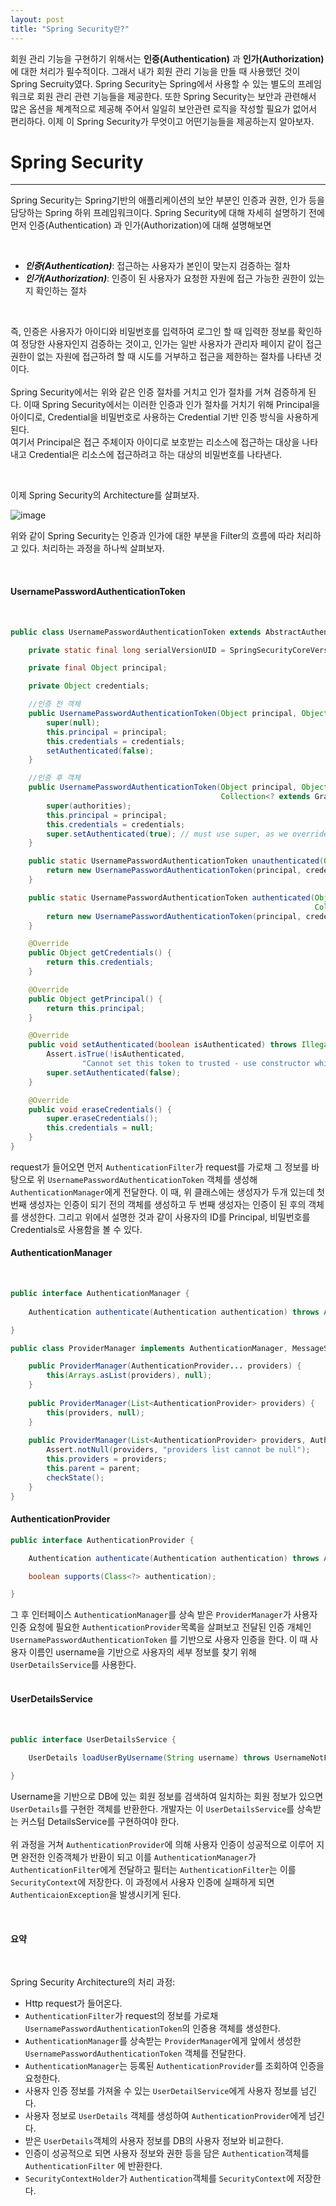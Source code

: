 ```yaml
---
layout: post
title: "Spring Security란?"
---
```


회원 관리 기능을 구현하기 위해서는 __인증(Authentication)__ 과 __인가(Authorization)__ 에 대한 
처리가 필수적이다. 그래서 내가 회원 관리 기능을 만들 때 사용했던 것이 Spring Secruity였다.
Spring Security는 Spring에서 사용할 수 있는 별도의 프레임워크로 회원 관리 관련 기능들을 제공한다.
또한 Spring Security는 보안과 관련해서 많은 옵션을 쳬계적으로 제공해 주어서 일일히 보안관련 로직을 
작성할 필요가 없어서 편리하다. 이제 이 Spring Security가 무엇이고 어떤기능들을 제공하는지 알아보자.

# Spring Security

---

Spring Security는 Spring기반의 애플리케이션의 보안 부분인 인증과 권한, 인가 등을 담당하는
Spring 하위 프레임워크이다. Spring Security에 대해 자세히 설명하기 전에 먼저 인증(Authentication)
과 인가(Authorization)에 대해 설명해보면

<br>

+ **_인증(Authentication)_**: 접근하는 사용자가 본인이 맞는지 검증하는 절차    
+ **_인가(Authorization)_**: 인증이 된 사용자가 요청한 자원에 접근 가능한 권한이 있는지
확인하는 절차  

<br>

즉, 인증은 사용자가 아이디와 비밀번호를 입력하여 로그인 할 때 입력한 정보를 확인하여
정당한 사용자인지 검증하는 것이고, 인가는 일반 사용자가 관리자 페이지 같이 접근 권한이 없는
자원에 접근하려 할 때 시도를 거부하고 접근을 제한하는 절차를 나타낸 것이다.  
<br>
Spring Security에서는 위와 같은 인증 절차를 거치고 인가 절차를 거쳐 검증하게 된다. 이때 
Spring Security에서는 이러한 인증과 인가 절차를 거치기 위해 Principal을 아이디로, 
Credential을 비밀번호로 사용하는 Credential 기반 인증 방식을 사용하게 된다.  
여기서 Principal은 접근 주체이자 아이디로 보호받는 리소스에 접근하는 대상을 나타내고
Credential은 리소스에 접근하려고 하는 대상의 비밀번호를 나타낸다.

<br>

이제 Spring Security의 Architecture를 살펴보자.

![image](/assets/img/2023-08-09-Spring_Security/spring_security_architecture.png "아키텍쳐")
<br>

위와 같이 Spring Security는 인증과 인가에 대한 부분을 Filter의 흐름에 따라 처리하고 있다.
처리하는 과정을 하나씩 살펴보자.

<br/>

<h4 class="text-center"> UsernamePasswordAuthenticationToken </h4> 

<br/>

```java
public class UsernamePasswordAuthenticationToken extends AbstractAuthenticationToken {

    private static final long serialVersionUID = SpringSecurityCoreVersion.SERIAL_VERSION_UID;

    private final Object principal;

    private Object credentials;

    //인증 전 객체
    public UsernamePasswordAuthenticationToken(Object principal, Object credentials) {
        super(null);
        this.principal = principal;
        this.credentials = credentials;
        setAuthenticated(false);
    }

    //인증 후 객체
    public UsernamePasswordAuthenticationToken(Object principal, Object credentials,
                                               Collection<? extends GrantedAuthority> authorities) {
        super(authorities);
        this.principal = principal;
        this.credentials = credentials;
        super.setAuthenticated(true); // must use super, as we override
    }

    public static UsernamePasswordAuthenticationToken unauthenticated(Object principal, Object credentials) {
        return new UsernamePasswordAuthenticationToken(principal, credentials);
    }

    public static UsernamePasswordAuthenticationToken authenticated(Object principal, Object credentials,
                                                                    Collection<? extends GrantedAuthority> authorities) {
        return new UsernamePasswordAuthenticationToken(principal, credentials, authorities);
    }

    @Override
    public Object getCredentials() {
        return this.credentials;
    }

    @Override
    public Object getPrincipal() {
        return this.principal;
    }

    @Override
    public void setAuthenticated(boolean isAuthenticated) throws IllegalArgumentException {
        Assert.isTrue(!isAuthenticated,
                "Cannot set this token to trusted - use constructor which takes a GrantedAuthority list instead");
        super.setAuthenticated(false);
    }

    @Override
    public void eraseCredentials() {
        super.eraseCredentials();
        this.credentials = null;
    }
}
```

request가 들어오면 먼저 `AuthenticationFilter`가 request를 가로채 그 정보를 바탕으로 위 `UsernamePasswordAuthenticationToken`
객체를 생성해 `AuthenticationManager`에게 전달한다. 이 때, 위 클래스에는 생성자가 두개 있는데 첫 번째 생성자는 인증이 되기 전의 객체를
생성하고 두 번째 생성자는 인증이 된 후의 객체를 생성한다. 그리고 위에서 설명한 것과 같이 사용자의 ID를
Principal, 비밀번호를 Credentials로 사용함을 볼 수 있다.
<br/>

<h4 class="text-center"> AuthenticationManager </h4>

<br/>

```java
public interface AuthenticationManager {
    
    Authentication authenticate(Authentication authentication) throws AuthenticationException;

}
```
```java
public class ProviderManager implements AuthenticationManager, MessageSourceAware, InitializingBean {

    public ProviderManager(AuthenticationProvider... providers) {
        this(Arrays.asList(providers), null);
    }
    
    public ProviderManager(List<AuthenticationProvider> providers) {
        this(providers, null);
    }
    
    public ProviderManager(List<AuthenticationProvider> providers, AuthenticationManager parent) {
        Assert.notNull(providers, "providers list cannot be null");
        this.providers = providers;
        this.parent = parent;
        checkState();
    }
}
```

<h4 class="text-center"> AuthenticationProvider </h4>

```java
public interface AuthenticationProvider {

    Authentication authenticate(Authentication authentication) throws AuthenticationException;

    boolean supports(Class<?> authentication);

}
```

그 후 인터페이스 `AuthenticationManager`를 상속 받은 `ProviderManager`가 사용자 인증 요청에 
필요한 `AuthenticationProvider`목록을 살펴보고 전달된 인증 개체인 `UsernamePasswordAuthenticationToken`
를 기반으로 사용자 인증을 한다. 이 때 사용자 이름인 username을 기반으로 사용자의 세부 정보를 찾기
위해 `UserDetailsService`를 사용한다.  
<br/>

<h4 class="text-center"> UserDetailsService </h4>

<br/>

```java
public interface UserDetailsService {
    
	UserDetails loadUserByUsername(String username) throws UsernameNotFoundException;

}
```

Username을 기반으로 DB에 있는 회원 정보를 검색하여 일치하는 회원 정보가 있으면 `UserDetails`를 구현한
객체를 반환한다. 개발자는 이 `UserDetailsService`를 상속받는 커스텀 DetailsService를 구현하여야 한다.  
<br/>
위 과정을 거쳐 `AuthenticationProvider`에 의해 사용자 인증이 성공적으로 이루어 지면 완전한 인증객체가
반환이 되고 이를 `AuthenticationManager`가 `AuthenticationFilter`에게 전달하고 필터는
`AuthenticationFilter`는 이를 `SecurityContext`에 저장한다. 이 과정에서 사용자 인증에 
실패하게 되면 `AuthenticaionException`을 발생시키게 된다.


<br/>

<h4 class="text-center"> 요약 </h4>

<br/>

Spring Security Architecture의 처리 과정:  

- Http request가 들어온다.
- `AuthenticationFilter`가 request의 정보를 가로채 `UsernamePasswordAuthenticationToken`의
  인증용 객체를 생성한다.
- `AuthenticationManager`를 상속받는 `ProviderManager`에게 앞에서 생성한
  `UsernamePasswordAuthenticationToken` 객체를 전달한다.
- `AuthenticationManager`는 등록된 `AuthenticationProvider`를 조회하여 인증을 요청한다.
- 사용자 인증 정보를 가져올 수 있는 `UserDetailService`에게 사용자 정보를 넘긴다.
- 사용자 정보로 `UserDetails` 객체를 생성하여 `AuthenticationProvider`에게 넘긴다.
- 받은 `UserDetails`객체의 사용자 정보를 DB의 사용자 정보와 비교한다.
- 인증이 성공적으로 되면 사용자 정보와 권한 등을 담은 `Authentication`객체를 `AuthenticationFilter`
  에 반환한다.
- `SecurityContextHolder`가 `Authentication`객체를 `SecurityContext`에 저장한다.



